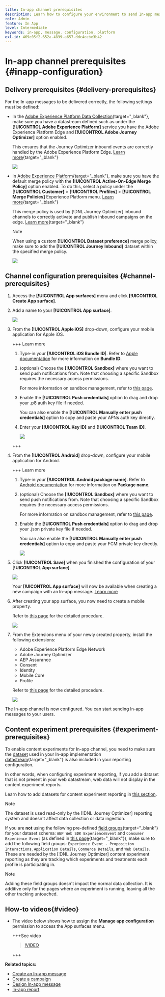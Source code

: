 ```yaml
---
title: In-app channel prerequisites
description: Learn how to configure your environment to send In-app messages with Journey Optimizer
role: Admin
feature: In App
level: Intermediate
keywords: in-app, message, configuration, platform
exl-id: 469c05f2-652a-4899-a657-ddc4cebe3b42
---
```

# In-app channel prerequisites {#inapp-configuration}

## Delivery prerequisites {#delivery-prerequisites}

For the In-app messages to be delivered correctly, the following settings must be defined:

* In the [Adobe Experience Platform Data Collection](https://experienceleague.adobe.com/docs/experience-platform/edge/datastreams/overview.html){target="_blank"}, make sure you have a datastream defined such as under the **[!UICONTROL Adobe Experience Platform]** service you have the Adobe Experience Platform Edge and **[!UICONTROL Adobe Journey Optimizer]** option enabled.

    This ensures that the Journey Optimizer inbound events are correctly handled by the Adobe Experience Platform Edge. [Learn more](https://experienceleague.adobe.com/docs/experience-platform/edge/datastreams/configure.html){target="_blank"}

    ![](assets/inapp_config_6.png)

* In [Adobe Experience Platform](https://experienceleague.adobe.com/docs/experience-platform/profile/home.html){target="_blank"}, make sure you have the default merge policy with the **[!UICONTROL Active-On-Edge Merge Policy]** option enabled. To do this, select a policy under the **[!UICONTROL Customer]** > **[!UICONTROL Profiles]** > **[!UICONTROL Merge Policies]** Experience Platform menu. [Learn more](https://experienceleague.adobe.com/docs/experience-platform/profile/merge-policies/ui-guide.html#configure){target="_blank"}

    This merge policy is used by [!DNL Journey Optimizer] inbound channels to correctly activate and publish inbound campaigns on the edge. [Learn more](https://experienceleague.adobe.com/docs/experience-platform/profile/merge-policies/ui-guide.html){target="_blank"}
    
    >[!NOTE]
    >
    >When using a custom **[!UICONTROL Dataset preference]** merge policy, make sure to add the **[!UICONTROL Journey Inbound]** dataset within the specified merge policy.

    ![](assets/inapp_config_8.png)

## Channel configuration prerequisites {#channel-prerequisites}

1. Access the **[!UICONTROL App surfaces]** menu and click **[!UICONTROL Create App surface]**.

1. Add a name to your **[!UICONTROL App surface]**.

    ![](assets/inapp_config_2b.png)

1. From the **[!UICONTROL Apple iOS]** drop-down, configure your mobile application for Apple iOS.

    +++ Learn more
    
    1. Type-in your **[!UICONTROL iOS Bundle ID]**. Refer to [Apple documentation](https://developer.apple.com/documentation/appstoreconnectapi/bundle_ids) for more information on **Bundle ID**.

    1. (optional) Choose the **[!UICONTROL Sandbox]** where you want to send push notifications from. Note that choosing a specific Sandbox requires the necessary access permissions.

        For more information on sandbox management, refer to [this page](../administration/sandboxes.md#assign-sandboxes).

    1. Enable the **[!UICONTROL Push credentials]** option to drag and drop your .p8 auth key file if needed.

        You can also enable the **[!UICONTROL Manually enter push credentials]** option to copy and paste your APNs auth key directly.

    1. Enter your **[!UICONTROL Key ID]** and **[!UICONTROL Team ID]**.

        ![](assets/inapp_config_2.png)

    +++

1. From the **[!UICONTROL Android]** drop-down, configure your mobile application for Android.

    +++ Learn more

    1. Type-in your **[!UICONTROL Android package name]**. Refer to [Android documentation](https://support.google.com/admob/answer/9972781?hl=en#:~:text=The%20package%20name%20of%20an,supported%20third%2Dparty%20Android%20stores) for more information on **Package name**.

    1. (optional) Choose the **[!UICONTROL Sandbox]** where you want to send push notifications from. Note that choosing a specific Sandbox requires the necessary access permissions.

        For more information on sandbox management, refer to [this page](../administration/sandboxes.md#assign-sandboxes).

    1. Enable the **[!UICONTROL Push credentials]** option to drag and drop your .json private key file if needed.

        You can also enable the **[!UICONTROL Manually enter push credentials]** option to copy and paste your FCM private key directly.

        ![](assets/inapp_config_7.png)

1. Click **[!UICONTROL Save]** when you finished the configuration of your **[!UICONTROL App surface]**.

    ![](assets/inapp_config_3.png)

    Your **[!UICONTROL App surface]** will now be available when creating a new campaign with an In-app message. [Learn more](create-in-app.md)

1. After creating your app surface, you now need to create a mobile property. 

    Refer to [this page](https://experienceleague.adobe.com/docs/experience-platform/tags/admin/companies-and-properties.html#for-mobile) for the detailed procedure.

    ![](assets/inapp_config_4.png)

1. From the Extensions menu of your newly created property, install the following extensions:

    * Adobe Experience Platform Edge Network
    * Adobe Journey Optimizer
    * AEP Assurance
    * Consent
    * Identity
    * Mobile Core
    * Profile

    Refer to [this page](https://experienceleague.adobe.com/docs/experience-platform/tags/ui/extensions/overview.html#add-a-new-extension) for the detailed procedure.

    ![](assets/inapp_config_5.png)

The In-app channel is now configured. You can start sending In-app messages to your users.

## Content experiment prerequisites {#experiment-prerequisites}

To enable content experiments for In-app channel, you need to make sure the [dataset](../data/get-started-datasets.md) used in your In-app implementation [datastream](https://experienceleague.adobe.com/docs/experience-platform/datastreams/overview.html){target="_blank"} is also included in your reporting configuration.

In other words, when configuring experiment reporting, if you add a dataset that is not present in your web datastream, web data will not display in the content experiment reports.

Learn how to add datasets for content experiment reporting in [this section](../campaigns/reporting-configuration.md#add-datasets).

>[!NOTE]
>
>The dataset is used read-only by the [!DNL Journey Optimizer] reporting system and doesn't affect data collection or data ingestion.

If you are **not** using the following pre-defined [field groups](https://experienceleague.adobe.com/docs/experience-platform/xdm/tutorials/create-schema-ui.html#field-group){target="_blank"} for your dataset schema: `AEP Web SDK ExperienceEvent` and `Consumer Experience Event` (as defined in [this page](https://experienceleague.adobe.com/docs/platform-learn/implement-web-sdk/initial-configuration/configure-schemas.html#add-field-groups){target="_blank"}), make sure to add the following field groups: `Experience Event - Proposition Interactions`, `Application Details`, `Commerce Details`, and `Web Details`. These are needed by the [!DNL Journey Optimizer] content experiment reporting as they are tracking which experiments and treatments each profile is participating in.

>[!NOTE]
>
>Adding these field groups doesn't impact the normal data collection. It is additive only for the pages where an experiment is running, leaving all the other tracking untouched.

## How-to videos{#video}

* The video below shows how to assign the **Manage app configuration** permission to access the App surfaces menu.
    
    +++See video

    >[!VIDEO](https://video.tv.adobe.com/v/3421607)

    +++

**Related topics:**

* [Create an In-app message](create-in-app.md)
* [Create a campaign](../campaigns/create-campaign.md)
* [Design In-app message](design-in-app.md)
* [In-app report](../reports/campaign-global-report.md#inapp-report)

